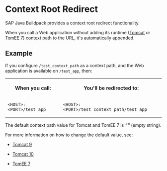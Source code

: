<!-- loio582d4056ea7c44a7a315e37ca2a5a64b -->

# Context Root Redirect

SAP Java Buildpack provides a context root redirect functionality.

When you call a Web application without adding its runtime \([Tomcat](tomcat-9-ddfc101.md) or [TomEE 7](tomee-7-79c039a.md)\) context path to the URL, it's automatically appended.



<a name="loio582d4056ea7c44a7a315e37ca2a5a64b__section_whg_hwv_jcc"/>

## Example

If you configure `/test_context_path` as a context path, and the Web application is available on `/test_app`, then:


<table>
<tr>
<th valign="top">

When you call:

</th>
<th valign="top">

You'll be redirected to:

</th>
</tr>
<tr>
<td valign="top">

```
<HOST>:<PORT>/test_app
```



</td>
<td valign="top">

```
<HOST>:<PORT>/test_context_path/test_app
```



</td>
</tr>
</table>

The default context path value for Tomcat and TomEE 7 is *****""***** \(empty string\).

For more information on how to change the default value, see:

-   [Tomcat 9](tomcat-9-ddfc101.md)

-   [Tomcat 10](tomcat-10-97d0e34.md)

-   [TomEE 7](tomee-7-79c039a.md)


